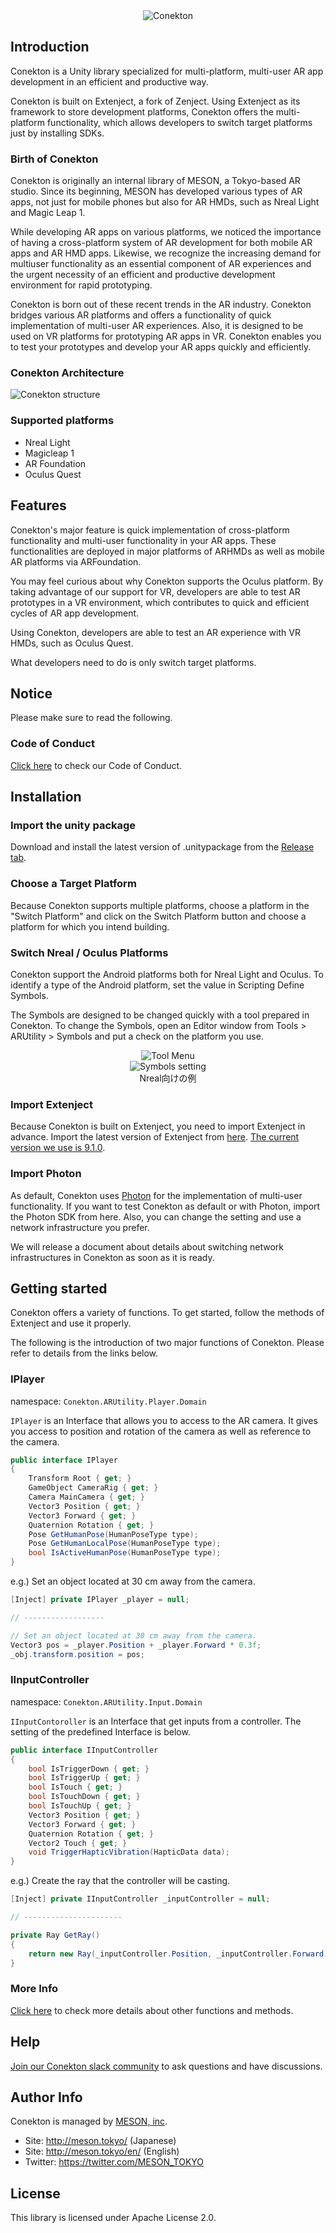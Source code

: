 <div align="center">
<img src="../jp/images/Logo.png" title="Conekton" />
</div>



## Introduction

Conekton is a Unity library specialized for multi-platform, multi-user AR app development in an efficient and productive way. 

Conekton is built on Extenject, a fork of Zenject. Using Extenject as its framework to store development platforms, Conekton offers the multi-platform functionality, which allows developers to switch target platforms just by installing SDKs.




### Birth of Conekton

Conekton is originally an internal library of MESON, a Tokyo-based AR studio. Since its beginning, MESON has developed various types of AR apps, not just for mobile phones but also for AR HMDs, such as Nreal Light and Magic Leap 1. 

While developing AR apps on various platforms, we noticed the importance of having a cross-platform system of AR development for both mobile AR apps and AR HMD apps. Likewise, we recognize the increasing demand for multiuser functionality as an essential component of AR experiences and the urgent necessity of an efficient and productive development environment for rapid prototyping.

Conekton is born out of these recent trends in the AR industry. Conekton bridges various AR platforms and offers a functionality of quick implementation of multi-user AR experiences. Also, it is designed to be used on VR platforms for prototyping AR apps in VR. Conekton enables you to test your prototypes and develop your AR apps quickly and efficiently.




### Conekton Architecture

![Conekton structure](../jp/images/Img_Conekton.jpg)

### Supported platforms
- Nreal Light
- Magicleap 1
- AR Foundation
- Oculus Quest



## Features

Conekton's major feature is quick implementation of cross-platform functionality and multi-user functionality in your AR apps. These functionalities are deployed in major platforms of ARHMDs as well as mobile AR platforms via ARFoundation.

You may feel curious about why Conekton supports the Oculus platform. By taking advantage of our support for VR, developers are able to test AR prototypes in a VR environment, which contributes to quick and efficient cycles of AR app development.

Using Conekton, developers are able to test an AR experience with VR HMDs, such as Oculus Quest.

What developers need to do is only switch target platforms.



## Notice
Please make sure to read the following.

### Code of Conduct

[Click here](./code_of_conduct.md) to check our Code of Conduct.




## Installation

### Import the unity package

Download and install the latest version of .unitypackage from the [Release tab](https://github.com/MESON-inc/Conekton/releases).



### Choose a Target Platform

Because Conekton supports multiple platforms, choose a platform in the "Switch Platform" and click on the Switch Platform button and choose a platform for which you intend building.



### Switch Nreal / Oculus Platforms

Conekton support the Android platforms both for Nreal Light and Oculus. To identify a type of the Android platform, set the value in Scripting Define Symbols.

The Symbols are designed to be changed quickly with a tool prepared in Conekton. To change the Symbols, open an Editor window from Tools > ARUtility > Symbols and put a check on the platform you use.

<div align="center">
<img src="../jp/images/tool-menu.png" title="Tool Menu" /><br />
</div>

<div align="center">
<img src="../jp/images/symbols-setting.png" title="Symbols setting" /><br />
Nreal向けの例
</div>



### Import Extenject

Because Conekton is built on Extenject, you need to import Extenject in advance. 
Import the latest version of Extenject from [here](https://github.com/svermeulen/Extenject). [The current version we use is 9.1.0](https://github.com/svermeulen/Extenject/releases/tag/v9.1.0).



### Import Photon

As default, Conekton uses [Photon](https://assetstore.unity.com/packages/tools/network/pun-2-free-119922) for the implementation of multi-user functionality. If you want to test Conekton as default or with Photon, import the Photon SDK from here. 
Also, you can change the setting and use a network infrastructure you prefer.

We will release a document about details about switching network infrastructures in Conekton as soon as it is ready.




## Getting started

Conekton offers a variety of functions. 
To get started, follow the methods of Extenject and use it properly.

The following is the introduction of two major functions of Conekton.
Please refer to details from the links below.


### IPlayer

namespace: `Conekton.ARUtility.Player.Domain`

`IPlayer` is an Interface that allows you to access to the AR camera. 
It gives you access to position and rotation of the camera as well as reference to the camera.

```c#
public interface IPlayer
{
    Transform Root { get; }
    GameObject CameraRig { get; }
    Camera MainCamera { get; }
    Vector3 Position { get; }
    Vector3 Forward { get; }
    Quaternion Rotation { get; }
    Pose GetHumanPose(HumanPoseType type);
    Pose GetHumanLocalPose(HumanPoseType type);
    bool IsActiveHumanPose(HumanPoseType type);
}
```

e.g.) Set an object located at 30 cm away from the camera.

```c#
[Inject] private IPlayer _player = null;

// ------------------

// Set an object located at 30 cm away from the camera.
Vector3 pos = _player.Position + _player.Forward * 0.3f;
_obj.transform.position = pos;
```



### IInputController

namespace: `Conekton.ARUtility.Input.Domain`

`IInputContoroller` is an Interface that get inputs from a controller. 
The setting of the predefined Interface is below.

```c#
public interface IInputController
{
    bool IsTriggerDown { get; }
    bool IsTriggerUp { get; }
    bool IsTouch { get; }
    bool IsTouchDown { get; }
    bool IsTouchUp { get; }
    Vector3 Position { get; }
    Vector3 Forward { get; }
    Quaternion Rotation { get; }
    Vector2 Touch { get; }
    void TriggerHapticVibration(HapticData data);
}
```

e.g.) Create the ray that the controller will be casting.

```c#
[Inject] private IInputController _inputController = null;

// ----------------------

private Ray GetRay()
{
    return new Ray(_inputController.Position, _inputController.Forward);
}
```



### More Info

[Click here](./GettingStarted.md) to check more details about other functions and methods.



## Help

[Join our Conekton slack community](https://join.slack.com/t/conekton/shared_invite/zt-eg7c7eur-OfjrkZ2zHHVUoOX_8HKzpg) to ask questions and have discussions.



## Author Info

Conekton is managed by [MESON, inc](http://meson.tokyo/).

- Site: http://meson.tokyo/ (Japanese)
- Site: http://meson.tokyo/en/ (English)
- Twitter: https://twitter.com/MESON_TOKYO



## License

This library is licensed under Apache License 2.0.
